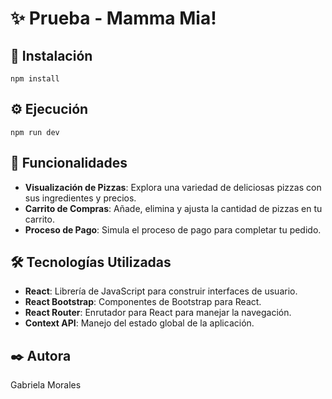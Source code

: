 # ✨ Prueba - Mamma Mia!

## 🚀 Instalación

```
npm install
```

## ⚙️ Ejecución

```
npm run dev
```

## 🎨 Funcionalidades

- **Visualización de Pizzas**: Explora una variedad de deliciosas pizzas con sus ingredientes y precios.
- **Carrito de Compras**: Añade, elimina y ajusta la cantidad de pizzas en tu carrito.
- **Proceso de Pago**: Simula el proceso de pago para completar tu pedido.

## 🛠️ Tecnologías Utilizadas

- **React**: Librería de JavaScript para construir interfaces de usuario.
- **React Bootstrap**: Componentes de Bootstrap para React.
- **React Router**: Enrutador para React para manejar la navegación.
- **Context API**: Manejo del estado global de la aplicación.

## ✒️ Autora

Gabriela Morales
